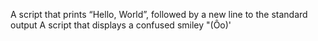 A script that prints “Hello, World”, followed by a new line to the standard output
A script that displays a confused smiley "(Ôo)'
